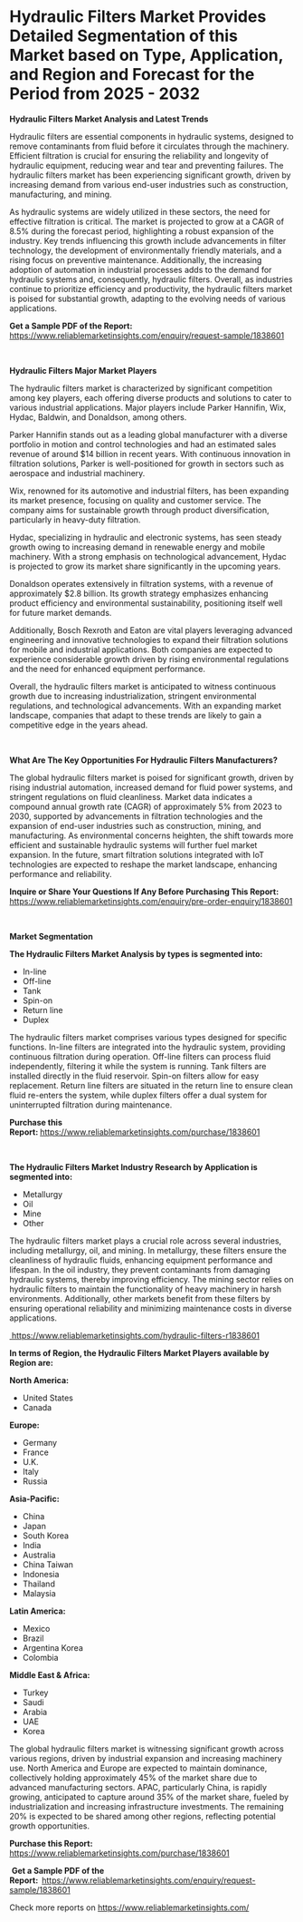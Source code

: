 <p><h1>Hydraulic Filters Market Provides Detailed Segmentation of this Market based on Type, Application, and Region and Forecast for the Period from 2025 - 2032</h1></p><p><strong>Hydraulic Filters Market Analysis and Latest Trends</strong></p>
<p><p>Hydraulic filters are essential components in hydraulic systems, designed to remove contaminants from fluid before it circulates through the machinery. Efficient filtration is crucial for ensuring the reliability and longevity of hydraulic equipment, reducing wear and tear and preventing failures. The hydraulic filters market has been experiencing significant growth, driven by increasing demand from various end-user industries such as construction, manufacturing, and mining. </p><p>As hydraulic systems are widely utilized in these sectors, the need for effective filtration is critical. The market is projected to grow at a CAGR of 8.5% during the forecast period, highlighting a robust expansion of the industry. Key trends influencing this growth include advancements in filter technology, the development of environmentally friendly materials, and a rising focus on preventive maintenance. Additionally, the increasing adoption of automation in industrial processes adds to the demand for hydraulic systems and, consequently, hydraulic filters. Overall, as industries continue to prioritize efficiency and productivity, the hydraulic filters market is poised for substantial growth, adapting to the evolving needs of various applications.</p></p>
<p><strong>Get a Sample PDF of the Report:&nbsp;</strong> <a href="https://www.reliablemarketinsights.com/enquiry/request-sample/1838601?utm_campaign=2642&utm_medium=2&utm_source=Github&utm_content=ia&utm_term=11042025&utm_id=hydraulic-filters">https://www.reliablemarketinsights.com/enquiry/request-sample/1838601</a></p>
<p>&nbsp;</p>
<p><strong>Hydraulic Filters Major Market Players</strong></p>
<p><p>The hydraulic filters market is characterized by significant competition among key players, each offering diverse products and solutions to cater to various industrial applications. Major players include Parker Hannifin, Wix, Hydac, Baldwin, and Donaldson, among others.</p><p>Parker Hannifin stands out as a leading global manufacturer with a diverse portfolio in motion and control technologies and had an estimated sales revenue of around $14 billion in recent years. With continuous innovation in filtration solutions, Parker is well-positioned for growth in sectors such as aerospace and industrial machinery.</p><p>Wix, renowned for its automotive and industrial filters, has been expanding its market presence, focusing on quality and customer service. The company aims for sustainable growth through product diversification, particularly in heavy-duty filtration.</p><p>Hydac, specializing in hydraulic and electronic systems, has seen steady growth owing to increasing demand in renewable energy and mobile machinery. With a strong emphasis on technological advancement, Hydac is projected to grow its market share significantly in the upcoming years.</p><p>Donaldson operates extensively in filtration systems, with a revenue of approximately $2.8 billion. Its growth strategy emphasizes enhancing product efficiency and environmental sustainability, positioning itself well for future market demands.</p><p>Additionally, Bosch Rexroth and Eaton are vital players leveraging advanced engineering and innovative technologies to expand their filtration solutions for mobile and industrial applications. Both companies are expected to experience considerable growth driven by rising environmental regulations and the need for enhanced equipment performance.</p><p>Overall, the hydraulic filters market is anticipated to witness continuous growth due to increasing industrialization, stringent environmental regulations, and technological advancements. With an expanding market landscape, companies that adapt to these trends are likely to gain a competitive edge in the years ahead.</p></p>
<p>&nbsp;</p>
<p><strong>What Are The Key Opportunities For Hydraulic Filters Manufacturers?</strong></p>
<p><p>The global hydraulic filters market is poised for significant growth, driven by rising industrial automation, increased demand for fluid power systems, and stringent regulations on fluid cleanliness. Market data indicates a compound annual growth rate (CAGR) of approximately 5% from 2023 to 2030, supported by advancements in filtration technologies and the expansion of end-user industries such as construction, mining, and manufacturing. As environmental concerns heighten, the shift towards more efficient and sustainable hydraulic systems will further fuel market expansion. In the future, smart filtration solutions integrated with IoT technologies are expected to reshape the market landscape, enhancing performance and reliability.</p></p>
<p><strong>Inquire or Share Your Questions If Any Before Purchasing This Report:</strong> <a href="https://www.reliablemarketinsights.com/enquiry/pre-order-enquiry/1838601?utm_campaign=2642&utm_medium=2&utm_source=Github&utm_content=ia&utm_term=11042025&utm_id=hydraulic-filters">https://www.reliablemarketinsights.com/enquiry/pre-order-enquiry/1838601</a></p>
<p>&nbsp;</p>
<p><strong>Market Segmentation</strong></p>
<p><strong>The Hydraulic Filters Market Analysis by types is segmented into:</strong></p>
<p><ul><li>In-line</li><li>Off-line</li><li>Tank</li><li>Spin-on</li><li>Return line</li><li>Duplex</li></ul></p>
<p><p>The hydraulic filters market comprises various types designed for specific functions. In-line filters are integrated into the hydraulic system, providing continuous filtration during operation. Off-line filters can process fluid independently, filtering it while the system is running. Tank filters are installed directly in the fluid reservoir. Spin-on filters allow for easy replacement. Return line filters are situated in the return line to ensure clean fluid re-enters the system, while duplex filters offer a dual system for uninterrupted filtration during maintenance.</p></p>
<p><strong>Purchase this Report:&nbsp;</strong><a href="https://www.reliablemarketinsights.com/purchase/1838601?utm_campaign=2642&utm_medium=2&utm_source=Github&utm_content=ia&utm_term=11042025&utm_id=hydraulic-filters">https://www.reliablemarketinsights.com/purchase/1838601</a></p>
<p>&nbsp;</p>
<p><strong>The Hydraulic Filters Market Industry Research by Application is segmented into:</strong></p>
<p><ul><li>Metallurgy</li><li>Oil</li><li>Mine</li><li>Other</li></ul></p>
<p><p>The hydraulic filters market plays a crucial role across several industries, including metallurgy, oil, and mining. In metallurgy, these filters ensure the cleanliness of hydraulic fluids, enhancing equipment performance and lifespan. In the oil industry, they prevent contaminants from damaging hydraulic systems, thereby improving efficiency. The mining sector relies on hydraulic filters to maintain the functionality of heavy machinery in harsh environments. Additionally, other markets benefit from these filters by ensuring operational reliability and minimizing maintenance costs in diverse applications.</p></p>
<p><a href="https://www.reliablemarketinsights.com/hydraulic-filters-r1838601?utm_campaign=2642&utm_medium=2&utm_source=Github&utm_content=ia&utm_term=11042025&utm_id=hydraulic-filters">&nbsp;https://www.reliablemarketinsights.com/hydraulic-filters-r1838601</a></p>
<p><strong>In terms of Region, the Hydraulic Filters Market Players available by Region are:</strong></p>
<p>
    <p> <strong> North America: </strong>
        <ul>
            <li>United States</li>
            <li>Canada</li>
        </ul>
        </p> 
    <p> <strong> Europe: </strong>
        <ul>
            <li>Germany</li>
            <li>France</li>
            <li>U.K.</li>
            <li>Italy</li>
            <li>Russia</li>
        </ul>
        </p> 
    <p> <strong> Asia-Pacific: </strong>
        <ul>
            <li>China</li>
            <li>Japan</li>
            <li>South Korea</li>
            <li>India</li>
            <li>Australia</li>
            <li>China Taiwan</li>
            <li>Indonesia</li>
            <li>Thailand</li>
            <li>Malaysia</li>
        </ul>
        </p> 
    <p> <strong> Latin America: </strong>
        <ul>
            <li>Mexico</li>
            <li>Brazil</li>
            <li>Argentina Korea</li>
            <li>Colombia</li>
        </ul>
        </p> 
    <p> <strong> Middle East & Africa: </strong>
        <ul>
            <li>Turkey</li>
            <li>Saudi</li>
            <li>Arabia</li>
            <li>UAE</li>
            <li>Korea</li>
        </ul>
    </p>
    </p>
<p><p>The global hydraulic filters market is witnessing significant growth across various regions, driven by industrial expansion and increasing machinery use. North America and Europe are expected to maintain dominance, collectively holding approximately 45% of the market share due to advanced manufacturing sectors. APAC, particularly China, is rapidly growing, anticipated to capture around 35% of the market share, fueled by industrialization and increasing infrastructure investments. The remaining 20% is expected to be shared among other regions, reflecting potential growth opportunities.</p></p>
<p><strong>Purchase this Report: </strong><a href="https://www.reliablemarketinsights.com/purchase/1838601?utm_campaign=2642&utm_medium=2&utm_source=Github&utm_content=ia&utm_term=11042025&utm_id=hydraulic-filters">https://www.reliablemarketinsights.com/purchase/1838601</a></p>
<p>&nbsp;<strong>Get a Sample PDF of the Report:&nbsp;&nbsp;</strong><a href="https://www.reliablemarketinsights.com/enquiry/request-sample/1838601?utm_campaign=2642&utm_medium=2&utm_source=Github&utm_content=ia&utm_term=11042025&utm_id=hydraulic-filters">https://www.reliablemarketinsights.com/enquiry/request-sample/1838601</a></p>
<p><strong></strong></p>
<p>Check more reports on <a href="https://www.reliablemarketinsights.com/?utm_campaign=2642&utm_medium=2&utm_source=Github&utm_content=ia&utm_term=11042025&utm_id=hydraulic-filters">https://www.reliablemarketinsights.com/</a></p>